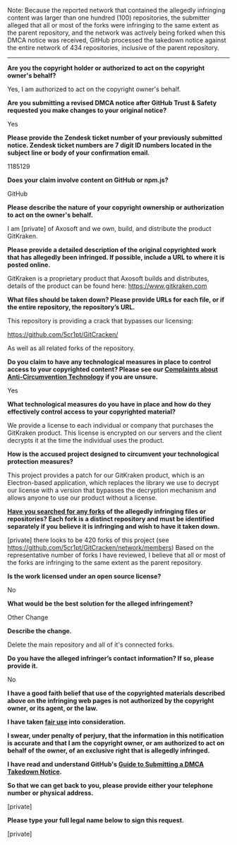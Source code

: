 Note: Because the reported network that contained the allegedly infringing content was larger than one hundred (100) repositories, the submitter alleged that all or most of the forks were infringing to the same extent as the parent repository, and the network was actively being forked when this DMCA notice was received, GitHub processed the takedown notice against the entire network of 434 repositories, inclusive of the parent repository. 

---

**Are you the copyright holder or authorized to act on the copyright owner's behalf?**

Yes, I am authorized to act on the copyright owner's behalf.

**Are you submitting a revised DMCA notice after GitHub Trust & Safety requested you make changes to your original notice?**

Yes

**Please provide the Zendesk ticket number of your previously submitted notice. Zendesk ticket numbers are 7 digit ID numbers located in the subject line or body of your confirmation email.**

1185129

**Does your claim involve content on GitHub or npm.js?**

GitHub

**Please describe the nature of your copyright ownership or authorization to act on the owner's behalf.**

I am [private] of Axosoft and we own, build, and distribute the product GitKraken.

**Please provide a detailed description of the original copyrighted work that has allegedly been infringed. If possible, include a URL to where it is posted online.**

GitKraken is a proprietary product that Axosoft builds and distributes, details of the product can be found here: https://www.gitkraken.com

**What files should be taken down? Please provide URLs for each file, or if the entire repository, the repository’s URL.**

This repository is providing a crack that bypasses our licensing:

https://github.com/5cr1pt/GitCracken/

As well as all related forks of the repository.

**Do you claim to have any technological measures in place to control access to your copyrighted content? Please see our <a href="https://docs.github.com/articles/guide-to-submitting-a-dmca-takedown-notice#complaints-about-anti-circumvention-technology">Complaints about Anti-Circumvention Technology</a> if you are unsure.**

Yes

**What technological measures do you have in place and how do they effectively control access to your copyrighted material?**

We provide a license to each individual or company that purchases the GitKraken product. This license is encrypted on our servers and the client decrypts it at the time the individual uses the product.

**How is the accused project designed to circumvent your technological protection measures?**

This project provides a patch for our GitKraken product, which is an Electron-based application, which replaces the library we use to decrypt our license with a version that bypasses the decryption mechanism and allows anyone to use our product without a license.

**<a href="https://docs.github.com/articles/dmca-takedown-policy#b-what-about-forks-or-whats-a-fork">Have you searched for any forks</a> of the allegedly infringing files or repositories? Each fork is a distinct repository and must be identified separately if you believe it is infringing and wish to have it taken down.**

[private] there looks to be 420 forks of this project (see https://github.com/5cr1pt/GitCracken/network/members) Based on the representative number of forks I have reviewed, I believe that all or most of the forks are infringing to the same extent as the parent repository.

**Is the work licensed under an open source license?**

No

**What would be the best solution for the alleged infringement?**

Other Change

**Describe the change.**

Delete the main repository and all of it's connected forks.

**Do you have the alleged infringer’s contact information? If so, please provide it.**

No

**I have a good faith belief that use of the copyrighted materials described above on the infringing web pages is not authorized by the copyright owner, or its agent, or the law.**

**I have taken <a href="https://www.lumendatabase.org/topics/22">fair use</a> into consideration.**

**I swear, under penalty of perjury, that the information in this notification is accurate and that I am the copyright owner, or am authorized to act on behalf of the owner, of an exclusive right that is allegedly infringed.**

**I have read and understand GitHub's <a href="https://docs.github.com/articles/guide-to-submitting-a-dmca-takedown-notice/">Guide to Submitting a DMCA Takedown Notice</a>.**

**So that we can get back to you, please provide either your telephone number or physical address.**

[private]

**Please type your full legal name below to sign this request.**

[private]
